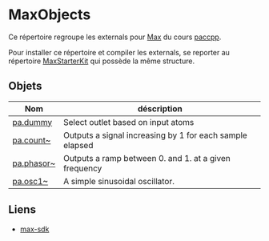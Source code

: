 # MaxObjects

Ce répertoire regroupe les externals pour [Max](https://cycling74.com/products/max) du cours [paccpp](https://github.com/paccpp/paccpp).

Pour installer ce répertoire et compiler les externals, se reporter au répertoire [MaxStarterKit](https://github.com/paccpp/MaxStarterKit) qui possède la même structure.

## Objets

| Nom       | déscription |
|-----------|-------------|
|[pa.dummy](source/projects/pa.dummy)           | Select outlet based on input atoms |
|[pa.count~](source/projects/pa.count_tilde)    | Outputs a signal increasing by 1 for each sample elapsed |
|[pa.phasor~](source/projects/pa.phasor_tilde)  | Outputs a ramp between 0. and 1. at a given frequency |
|[pa.osc1~](source/projects/pa.osc1_tilde)      | A simple sinusoidal oscillator. |

## Liens

- [max-sdk](https://cycling74.com/sdk/MaxSDK-7.1.0/html/index.html)
